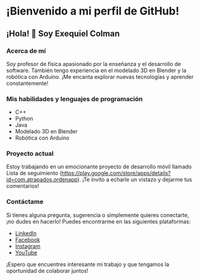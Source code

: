# ¡Bienvenido a mi perfil de GitHub!

## ¡Hola! 👋 Soy Exequiel Colman

### Acerca de mí
Soy profesor de física apasionado por la enseñanza y el desarrollo de software. También tengo experiencia en el modelado 3D en Blender y la robótica con Arduino. ¡Me encanta explorar nuevas tecnologías y aprender constantemente!

### Mis habilidades y lenguajes de programación

- C++
- Python
- Java
- Modelado 3D en Blender
- Robótica con Arduino

### Proyecto actual
Estoy trabajando en un emocionante proyecto de desarrollo móvil llamado Lista de seguimiento (https://play.google.com/store/apps/details?id=com.atrapados.ordenapp). ¡Te invito a echarle un vistazo y dejarme tus comentarios!

### Contáctame
Si tienes alguna pregunta, sugerencia o simplemente quieres conectarte, ¡no dudes en hacerlo! Puedes encontrarme en las siguientes plataformas:

- [LinkedIn](https://www.linkedin.com/in/caexequiel/)
- [Facebook](https://www.facebook.com/caexequiel)
- [Instagram](https://www.instagram.com/caexequielo.o/)
- [YouTube](https://www.youtube.com/channel/UCHGMLG-lRmL5ixbbRNYFh_Q)

¡Espero que encuentres interesante mi trabajo y que tengamos la oportunidad de colaborar juntos!

